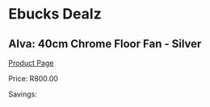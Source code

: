 
# Ebucks Dealz
## Alva: 40cm Chrome Floor Fan - Silver
[Product Page](https://www.ebucks.com/web/shop/productSelected.do?prodId=673631600&catId=704982758)

Price: R800.00

Savings: 


	